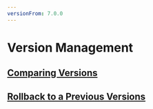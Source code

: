 ```yaml
---
versionFrom: 7.0.0
---
```


# Version Management

## [Comparing Versions](Comparing-Versions/index-v7.md)

## [Rollback to a Previous Versions](Rollback-to-a-Previous-Versions/index-v7.md)

